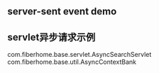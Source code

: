 ## server-sent event demo
## servlet异步请求示例
com.fiberhome.base.servlet.AsyncSearchServlet
com.fiberhome.base.util.AsyncContextBank